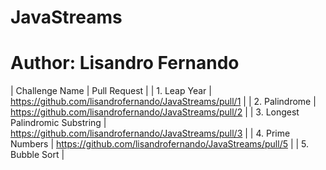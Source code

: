 # JavaStreams
# Author: Lisandro Fernando

|  Challenge Name                  |     Pull Request                                       |
| 1. Leap Year                     | https://github.com/lisandrofernando/JavaStreams/pull/1 |
| 2. Palindrome                    | https://github.com/lisandrofernando/JavaStreams/pull/2 |
| 3. Longest Palindromic Substring | https://github.com/lisandrofernando/JavaStreams/pull/3 |
| 4. Prime Numbers                 | https://github.com/lisandrofernando/JavaStreams/pull/5 |
| 5. Bubble Sort                   | 

